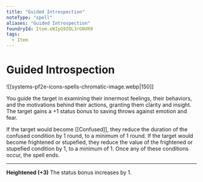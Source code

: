 ```yaml
---
title: "Guided Introspection"
noteType: "spell"
aliases: "Guided Introspection"
foundryId: Item.eWIpG9ZOL3rGNVR9
tags:
  - Item
---
```


# Guided Introspection
![[systems-pf2e-icons-spells-chromatic-image.webp|150]]

You guide the target in examining their innermost feelings, their behaviors, and the motivations behind their actions, granting them clarity and insight. The target gains a +1 status bonus to saving throws against emotion and fear.

If the target would become [[Confused]], they reduce the duration of the confused condition by 1 round, to a minimum of 1 round. If the target would become frightened or stupefied, they reduce the value of the frightened or stupefied condition by 1, to a minimum of 1. Once any of these conditions occur, the spell ends.

* * *

**Heightened (+3)** The status bonus increases by 1.
